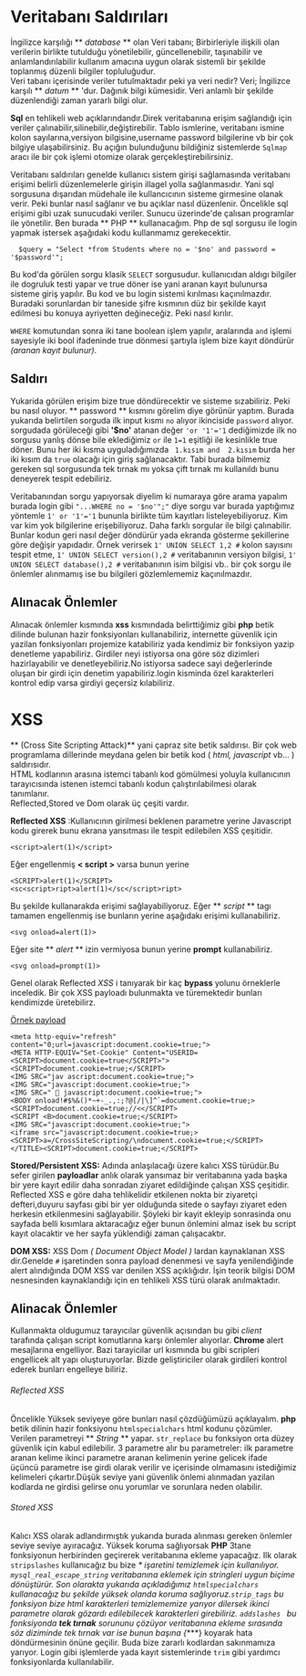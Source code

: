# Veritabanı Saldırıları

İngilizce karşılığı ** *database* ** olan Veri tabanı; Birbirleriyle ilişkili olan verilerin birlikte tutulduğu yönetilebilir, güncellenebilir, taşınabilir ve anlamlandırılabilir kullanım amacına uygun olarak sistemli bir şekilde toplanmış düzenli bilgiler topluluğudur.</br>
Veri tabanı içerisinde veriler tutulmaktadır peki ya veri nedir?
Veri; İngilizce karşılı ** *datum* ** 'dur. Dağınık bilgi kümesidir. Veri anlamlı bir şekilde düzenlendiği zaman yararlı bilgi olur.

**Sql** en tehlikeli web açıklarındandır.Direk veritabanına erişim sağlandığı için veriler
çalınabilir,silinebilir,değiştirebilir.
Tablo ismlerine, veritabanı ismine kolon
sayılarına,versiyon bilgisine,username password bilgilerine vb bir çok bilgiye
ulaşabilirsiniz.
Bu açığın bulunduğunu bildiğiniz sistemlerde ``Sqlmap`` aracı ile bir çok işlemi
otomize olarak gerçekleştirebilirsiniz.

Veritabanı saldırıları genelde  kullanıcı sistem girişi sağlamasında veritabanı erişimi belirli düzenlemelerle girişin illagel yolla sağlanmasıdır. Yani sql sorgusuna dışarıdan müdehale ile kullancıcının sisteme girmesine olanak verir. Peki bunlar nasıl sağlanır ve bu açıklar nasıl düzenlenir. Öncelikle sql erişimi gibi uzak sunucudaki veriler. Sunucu üzerinde'de çalısan programlar ile yönetilir. Ben burada ** PHP ** kullanacağım. Php de sql sorgusu ile login yapmak istersek aşağıdaki kodu kullanmamız gerekecektir.

```
  $query = "Select *from Students where no = '$no' and password = '$password'";
```

Bu kod'da görülen sorgu klasik ``SELECT`` sorgusudur. kullanıcıdan aldıgı bilgiler ile dogruluk testi yapar ve true döner ise yani aranan kayıt bulunursa sisteme giriş yapılır. Bu kod ve bu login sistemi kırılması kaçınılmazdır. Buradaki sorunlardan bir taneside şifre kısmının düz bir şekilde kayıt edilmesi bu konuya ayriyetten değineceğiz. Peki nasıl kırılır.

``WHERE`` komutundan sonra iki tane boolean işlem yapılır, aralarında ``and`` işlemi sayesiyle iki bool ifadeninde true dönmesi şartıyla işlem bize kayıt döndürür *(aranan kayıt bulunur)*.
## Saldırı


Yukarida görülen erişim bize true döndürecektir ve sisteme sızabiliriz. Peki bu nasıl oluyor. ** password ** kısmını görelim diye görünür yaptım. Burada  yukarıda belirtilen sorguda ilk input kısmı ``no`` alıyor ikinciside ``password`` alıyor. sorgudada görüleceği gibi **'$no'** atanan değer ``'or '1'='1`` dediğimizde ilk no sorgusu yanlış dönse bile eklediğimiz ``or`` ile ``1=1`` eşitliği ile kesinlikle true döner. Bunu her iki kısma uyguladığımızda `` 1.kısım and  2.kısım``  burda her iki kısım da ``true`` olacağı için giriş sağlanacaktır. Tabi burada bilmemiz gereken sql sorgusunda tek tırnak mı yoksa çift tırnak mı kullanıldı bunu deneyerek tespit edebiliriz.

Veritabanından sorgu yapıyorsak diyelim ki numaraya göre arama yapalım burada login gibi `` "...WHERE no = '$no'";" `` diye sorgu var burada  yaptığımız yöntemle ``1' or '1'='1`` bununla birlikte tüm kayıtları listeleyebiliyoruz. Kim var kim yok bilgilerine erişebiliyoruz. Daha farklı sorgular ile  bilgi çalınabilir. Bunlar kodun geri nasıl değer döndürür yada ekranda gösterme şekillerine göre değişir yapıdadır. Örnek verirsek ``1' UNION SELECT 1,2 #`` kolon sayısını tespit etme, ``1' UNION SELECT version(),2 #`` veritabanının versiyon bilgisi, ``1' UNION SELECT database(),2 #`` veritabanının isim bilgisi
vb.. bir çok sorgu ile önlemler alınmamış ise bu bilgileri gözlemlememiz kaçınılmazdır.
## Alınacak Önlemler
Alınacak önlemler kısmında **xss** kısmındada belirttiğimiz gibi **php** betik dilinde bulunan hazir fonksiyonları kullanabiliriz, internette güvenlik için yazilan fonksiyonları projemize katabiliriz yada kendimiz bir fonksiyon yazip denetleme yapabiliriz. Girdiler neyi istiyorsa ona göre söz dizimleri hazirlayabilir ve denetleyebiliriz.No istiyorsa sadece sayi değerlerinde oluşan bir girdi için denetim yapabiliriz.login kisminda özel karakterleri kontrol edip varsa girdiyi geçersiz kılabiliriz.

# XSS
** (Cross Site Scripting Attack)** yani çapraz site betik saldırısı. Bir çok web programlama dillerinde meydana gelen bir betik kod ( *html, javascript* vb... ) saldırısıdır.</br>
HTML kodlarının arasına
istemci tabanlı kod gömülmesi yoluyla kullanıcının tarayıcısında istenen istemci
tabanlı kodun çalıştırılabilmesi olarak tanımlanır.</br>
Reflected,Stored ve Dom olarak üç çeşiti vardır.

**Reflected XSS** :Kullanıcının girilmesi beklenen parametre yerine Javascript kodu
girerek bunu ekrana yansıtması ile tespit edilebilen XSS çeşitidir.
```
<script>alert(1)</script>
```


Eğer engellenmiş **< script >** varsa bunun yerine
```
<SCRIPT>alert(1)</SCRIPT>
<sc<script>ript>alert(1)</sc</script>ript>
```
Bu şekilde kullanarakda erişimi sağlayabiliyoruz. Eğer ** *script* ** tagı tamamen engellenmiş ise bunların yerine aşağıdakı erişimi kullanabiliriz.

```
<svg onload=alert(1)>
```

Eğer site ** *alert* ** izin vermiyosa bunun yerine **prompt** kullanabiliriz.
```
<svg onload=prompt(1)>
```


Genel olarak Reflected *XSS* i tanıyarak bir kaç **bypass** yolunu örneklerle inceledik.
Bir çok XSS payloadı bulunmakta ve türemektedir bunları kendimizde üretebilirz.

[Örnek payload][c40e12ea]

```
<meta http-equiv="refresh" content="0;url=javascript:document.cookie=true;">
<META HTTP-EQUIV="Set-Cookie" Content="USERID=<SCRIPT>document.cookie=true</SCRIPT>">
<SCRIPT>document.cookie=true;</SCRIPT>
<IMG SRC="jav ascript:document.cookie=true;">
<IMG SRC="javascript:document.cookie=true;">
<IMG SRC="  javascript:document.cookie=true;">
<BODY onload!#$%&()*~+-_.,:;?@[/|\]^`=document.cookie=true;>
<SCRIPT>document.cookie=true;//<</SCRIPT>
<SCRIPT <B>document.cookie=true;</SCRIPT>
<IMG SRC="javascript:document.cookie=true;">
<iframe src="javascript:document.cookie=true;>
<SCRIPT>a=/CrossSiteScripting/\ndocument.cookie=true;</SCRIPT>
</TITLE><SCRIPT>document.cookie=true;</SCRIPT>
```

[c40e12ea]: https://packetstormsecurity.com/files/112152/Cross-Site-Scripting-Payloads.html "Örnek payload"

**Stored/Persistent XSS:**
Adında anlaşılacağı üzere kalıcı XSS türüdür.Bu sefer girilen **payloadlar** anlık
olarak yansımaz bir veritabanına yada başka bir yere kayıt edilir daha sonradan
ziyaret edildiğinde çalışan XSS çeşitidir.
Reflected XSS e göre daha tehlikelidir etkilenen nokta bir ziyaretçi defteri,duyuru
sayfası gibi bir yer olduğunda sitede o sayfayı ziyaret eden herkesin etkilenmesini
sağlayabilir.
Şöyleki bir kayit ekleyip sonrasinda onu sayfada belli kısımlara aktaracağız eğer bunun önlemini almaz isek bu script kayıt olacaktir ve her sayfa yüklendiği zaman çalışacaktır.


**DOM XSS:**
XSS Dom *( Document Object Model )* lardan kaynaklanan XSS dir.Genelde ``#`` işaretinden sonra payload denenmesi ve sayfa yenilendiğinde alert
alındığında DOM XSS var denilen XSS açıklığıdır.
İşin teorik bilgisi DOM nesnesinden kaynaklandığı için en tehlikeli XSS türü olarak
anılmaktadır.


## Alinacak Önlemler

Kullanmakta oldugumuz tarayıcılar güvenlik açısından bu gibi *client* tarafında çalışan script komutlarına karşı önlemler alıyorlar. **Chrome** alert mesajlarına engelliyor. Bazi tarayicilar url kısmında bu gibi scripleri engellicek alt yapı oluşturuyorlar.
Bizde geliştiriciler olarak girdileri kontrol ederek bunları engelleye biliriz.</br>
###### Reflected XSS
Öncelikle Yüksek seviyeye göre bunları nasıl çözdüğümüzü açıklayalım. **php** betik dilinin hazir fonksiyonu ``htmlspecialchars`` html kodunu çözümler. Verilen parametreyi ** *String* **  yapar. ``str_replace`` bu fonksiyon orta düzey güvenlik için kabul edilebilir. 3 parametre alır bu parametreler: ilk parametre aranan kelime ikinci parametre aranan kelimenin yerine gelicek ifade üçüncü parametre ise girdi olarak verilir ve içerisinde olmamasını istediğimiz kelimeleri çıkartır.Düşük seviye yani güvenlik önlemi alınmadan yazilan kodlarda ne girdisi gelirse onu yorumlar ve sorunlara neden olabilir.
###### Stored XSS
Kalıcı XSS olarak adlandırmıştık yukarıda burada alınması gereken önlemler seviye seviye ayıracağız. Yüksek koruma sağlıyorsak **PHP** 3tane fonksiyonun herbirinden geçirerek veritabanına ekleme yapacağız. Ilk olarak ``stripslashes`` kullanıcağız bu bize **\** işaretini temizlemek için kullanılıyor.
``mysql_real_escape_string`` veritabanına eklemek için stringleri uygun biçime dönüştürür. Son olarakta yukarıda açıkladığımız ``htmlspecialchars`` kullanacağız bu şekilde yüksek olanda koruma sağlıyoruz.``strip_tags`` bu fonksiyon bize html karakterleri temizlememize yarıyor dilersek ikinci parametre olarak gözardı edilebilecek karakterleri girebiliriz. ``addslashes `` bu fonksiyonda **tek tırnak** sorununu çözüyor veritabanına ekleme sırasında söz diziminde tek tırnak var ise bunun başına {**\**} koyarak hata döndürmesinin önüne geçilir. Buda bize zararlı kodlardan sakınmamıza yarıyor. Login gibi işlemlerde yada kayıt sistemlerinde ``trim`` gibi yardımcı fonksiyonlarda kullanılabilir.
